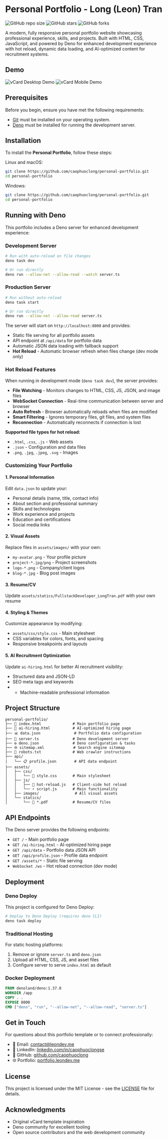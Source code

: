 # Personal Portfolio - Long (Leon) Tran

![GitHub repo size](https://img.shields.io/github/repo-size/caophuoclong/personal-portfolio)
![GitHub stars](https://img.shields.io/github/stars/caophuoclong/personal-portfolio?style=social)
![GitHub forks](https://img.shields.io/github/forks/caophuoclong/personal-portfolio?style=social)

A modern, fully responsive personal portfolio website showcasing professional experience, skills, and projects. Built with HTML, CSS, JavaScript, and powered by Deno for enhanced development experience with hot reload, dynamic data loading, and AI-optimized content for recruitment systems.

## Demo

![vCard Desktop Demo](./website-demo-image/desktop.png "Desktop Demo")
![vCard Mobile Demo](./website-demo-image/mobile.png "Mobile Demo")

## Prerequisites

Before you begin, ensure you have met the following requirements:

- [Git](https://git-scm.com/downloads "Download Git") must be installed on your operating system.
- [Deno](https://deno.land/manual@v1.37.0/getting_started/installation "Install Deno") must be installed for running the development server.

## Installation

To install the **Personal Portfolio**, follow these steps:

Linux and macOS:

```bash
git clone https://github.com/caophuoclong/personal-portfolio.git
cd personal-portfolio
```

Windows:

```bash
git clone https://github.com/caophuoclong/personal-portfolio.git
cd personal-portfolio
```

## Running with Deno

This portfolio includes a Deno server for enhanced development experience:

### Development Server

```bash
# Run with auto-reload on file changes
deno task dev

# Or run directly
deno run --allow-net --allow-read --watch server.ts
```

### Production Server

```bash
# Run without auto-reload
deno task start

# Or run directly
deno run --allow-net --allow-read server.ts
```

The server will start on `http://localhost:8000` and provides:

- Static file serving for all portfolio assets
- API endpoint at `/api/data` for portfolio data
- Automatic JSON data loading with fallback support
- **Hot Reload** - Automatic browser refresh when files change (dev mode only)

### Hot Reload Features

When running in development mode (`deno task dev`), the server provides:

- **File Watching** - Monitors changes to HTML, CSS, JS, JSON, and image files
- **WebSocket Connection** - Real-time communication between server and browser
- **Auto Refresh** - Browser automatically reloads when files are modified
- **Smart Filtering** - Ignores temporary files, git files, and system files
- **Reconnection** - Automatically reconnects if connection is lost

**Supported file types for hot reload:**

- `.html`, `.css`, `.js` - Web assets
- `.json` - Configuration and data files
- `.png`, `.jpg`, `.jpeg`, `.svg` - Images

### Customizing Your Portfolio

#### 1. Personal Information

Edit `data.json` to update your:

- Personal details (name, title, contact info)
- About section and professional summary
- Skills and technologies
- Work experience and projects
- Education and certifications
- Social media links

#### 2. Visual Assets

Replace files in `assets/images/` with your own:

- `my-avatar.png` - Your profile picture
- `project-*.jpg/png` - Project screenshots
- `logo-*.png` - Company/client logos
- `blog-*.jpg` - Blog post images

#### 3. Resume/CV

Update `assets/statics/FullstackDeveloper_LongTran.pdf` with your own resume

#### 4. Styling & Themes

Customize appearance by modifying:

- `assets/css/style.css` - Main stylesheet
- CSS variables for colors, fonts, and spacing
- Responsive breakpoints and layouts

#### 5. AI Recruitment Optimization

Update `ai-hiring.html` for better AI recruitment visibility:

- Structured data and JSON-LD
- SEO meta tags and keywords
- - Machine-readable professional information

## Project Structure

```text
personal-portfolio/
├── 📄 index.html              # Main portfolio page
├── 🤖 ai-hiring.html          # AI-optimized hiring page
├── 📊 data.json               # Portfolio data configuration
├── 🦕 server.ts               # Deno development server
├── ⚙️ deno.json               # Deno configuration & tasks
├── 🌐 sitemap.xml             # Search engine sitemap
├── 🤖 robots.txt              # Web crawler instructions
├── api/
│   └── 📋 profile.json        # API data endpoint
├── assets/
│   ├── css/
│   │   └── 🎨 style.css       # Main stylesheet
│   ├── js/
│   │   ├── 🔄 hot-reload.js   # Client-side hot reload
│   │   └── ⚡ script.js       # Main functionality
│   ├── images/                # All visual assets
│   └── statics/
│       └── 📄 *.pdf           # Resume/CV files
```

## API Endpoints

The Deno server provides the following endpoints:

- `GET /` - Main portfolio page
- `GET /ai-hiring.html` - AI-optimized hiring page
- `GET /api/data` - Portfolio data JSON API
- `GET /api/profile.json` - Profile data endpoint
- `GET /assets/*` - Static file serving
- `WebSocket /ws` - Hot reload connection (dev mode)

## Deployment

### Deno Deploy

This project is configured for Deno Deploy:

```bash
# Deploy to Deno Deploy (requires deno CLI)
deno task deploy
```

### Traditional Hosting

For static hosting platforms:

1. Remove or ignore `server.ts` and `deno.json`
2. Upload all HTML, CSS, JS, and asset files
3. Configure server to serve `index.html` as default

### Docker Deployment

```dockerfile
FROM denoland/deno:1.37.0
WORKDIR /app
COPY . .
EXPOSE 8000
CMD ["deno", "run", "--allow-net", "--allow-read", "server.ts"]
```

## Get in Touch

For questions about this portfolio template or to connect professionally:

- 📧 Email: [contact@leondev.me](mailto:contact@leondev.me)
- 💼 LinkedIn: [linkedin.com/in/caophuoclongse](https://linkedin.com/in/caophuoclongse)
- 🐙 GitHub: [github.com/caophuoclong](https://github.com/caophuoclong)
- 🌐 Portfolio: [portfolio.leondev.me](https://portfolio.leondev.me)

## License

This project is licensed under the MIT License - see the [LICENSE](LICENSE) file for details.

## Acknowledgments

- Original vCard template inspiration
- Deno community for excellent tooling
- Open source contributors and the web development community
